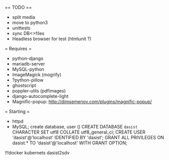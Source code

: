 == TODO ==
* split media
* move to python3
* unittests
* sync DB<>files
* Headless browser for test (htmlunit ?)

= Requires =
* python-django
* mariadb-server
* MySQL-python
* ImageMagick (mogrify)
* ?python-pillow
* ghostscript
* poppler-utils (pdfimages)
* django-autocomplete-light
* Magnific-popup: http://dimsemenov.com/plugins/magnific-popup/

= Starting =
* httpd
* MySQL; create database, user ()
CREATE DATABASE `dasist` CHARACTER SET utf8 COLLATE utf8_general_ci;
CREATE USER 'dasist'@'localhost' IDENTIFIED BY 'dasist';
GRANT ALL PRIVILEGES ON dasist.* TO 'dasist'@'localhost' WITH GRANT OPTION;


!!!docker kubernets dasist2sdv